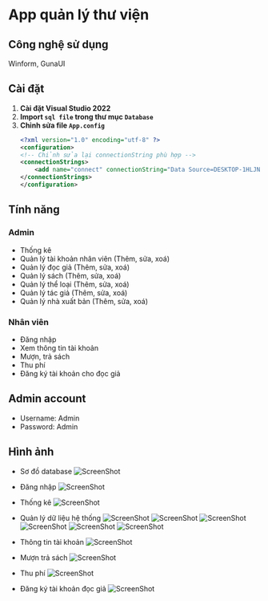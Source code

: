 # App quản lý thư viện
## Công nghệ sử dụng
Winform, GunaUI
## Cài đặt
1. **Cài đặt Visual Studio 2022**
2. **Import `sql file` trong thư mục `Database`**
3. **Chỉnh sửa file `App.config`**
    ```XML
    <?xml version="1.0" encoding="utf-8" ?>
    <configuration>
	<!-- Chỉnh sửa lại connectionString phù hợp -->
	<connectionStrings>
		<add name="connect" connectionString="Data Source=DESKTOP-1HLJNV7;Initial Catalog=QLThuVien;Integrated Security=True;TrustServerCertificate=True"/>
	</connectionStrings>
    </configuration>
    ```
## Tính năng
### Admin
- Thống kê
- Quản lý tài khoản nhân viên (Thêm, sửa, xoá)
- Quản lý đọc giả (Thêm, sửa, xoá)
- Quản lý sách (Thêm, sửa, xoá)
- Quản lý thể loại (Thêm, sửa, xoá)
- Quản lý tác giả (Thêm, sửa, xoá)
- Quản lý nhà xuất bản (Thêm, sửa, xoá)
### Nhân viên
- Đăng nhập
- Xem thông tin tài khoản
- Mượn, trả sách
- Thu phí
- Đăng ký tài khoản cho đọc giả
## Admin account
- Username: Admin
- Password: Admin
## Hình ảnh
- Sơ đồ database
![ScreenShot](QL_ThuVien/ScreenShot/Screenshot%202024-08-11%20220737.png)
- Đăng nhập
![ScreenShot](QL_ThuVien/ScreenShot/Screenshot%202024-08-11%20222108.png)
- Thống kê
![ScreenShot](QL_ThuVien/ScreenShot/Screenshot%202024-08-11%20222149.png)
- Quản lý dữ liệu hệ thống
![ScreenShot](QL_ThuVien/ScreenShot/Screenshot%202024-08-11%20222210.png)
![ScreenShot](QL_ThuVien/ScreenShot/Screenshot%202024-08-11%20222228.png)
![ScreenShot](QL_ThuVien/ScreenShot/Screenshot%202024-08-11%20222243.png)
![ScreenShot](QL_ThuVien/ScreenShot/Screenshot%202024-08-11%20222305.png)
![ScreenShot](QL_ThuVien/ScreenShot/Screenshot%202024-08-11%20222328.png)
![ScreenShot](QL_ThuVien/ScreenShot/Screenshot%202024-08-11%20222341.png)
- Thông tin tài khoản
![ScreenShot](QL_ThuVien/ScreenShot/Screenshot%202024-08-11%20222412.png)
- Mượn trả sách
![ScreenShot](QL_ThuVien/ScreenShot/Screenshot%202024-08-11%20222426.png)
- Thu phí
![ScreenShot](QL_ThuVien/ScreenShot/Screenshot%202024-08-11%20222438.png)

- Đăng ký tài khoản đọc giả
![ScreenShot](QL_ThuVien/ScreenShot/Screenshot%202024-08-11%20222453.png)